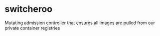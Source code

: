 # switcheroo
Mutating admission controller that ensures all images are pulled from our private container registries
